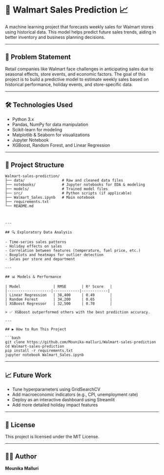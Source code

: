 # 🛒 Walmart Sales Prediction 📈

A machine learning project that forecasts weekly sales for Walmart stores using historical data. This model helps predict future sales trends, aiding in better inventory and business planning decisions.

---

## 🧠 Problem Statement

Retail companies like Walmart face challenges in anticipating sales due to seasonal effects, store events, and economic factors. The goal of this project is to build a predictive model to estimate weekly sales based on historical performance, holiday events, and store-specific data.

---

## 🛠 Technologies Used

- Python 3.x  
- Pandas, NumPy for data manipulation  
- Scikit-learn for modeling  
- Matplotlib & Seaborn for visualizations  
- Jupyter Notebook  
- XGBoost, Random Forest, and Linear Regression  

---


## 📁 Project Structure

```
Walmart-sales-prediction/
├── data/                 # Raw and cleaned data files
├── notebooks/            # Jupyter notebooks for EDA & modeling
├── models/               # Trained model files
├── src/                  # Python scripts (if applicable)
├── Walmart_Sales.ipynb   # Main notebook
├── requirements.txt
└── README.md



---

## 🔍 Exploratory Data Analysis

- Time-series sales patterns  
- Holiday effects on sales  
- Correlation between features (temperature, fuel price, etc.)  
- Boxplots and heatmaps for outlier detection  
- Sales per store and department  

---

## 📊 Models & Performance

| Model               | RMSE       | R² Score   |
|--------------------|------------|------------|
| Linear Regression   | 38,400     | 0.49       |
| Random Forest       | 34,200     | 0.65       |
| XGBoost Regressor   | 32,500     | 0.70       |

> ✅ XGBoost outperformed others with the best prediction accuracy.

---

## ▶️ How to Run This Project

```bash
git clone https://github.com/Mounika-malluri/Walmart-sales-prediction
cd Walmart-sales-prediction
pip install -r requirements.txt
jupyter notebook Walmart_Sales.ipynb
```
---

## 📈 Future Work

- Tune hyperparameters using GridSearchCV  
- Add macroeconomic indicators (e.g., CPI, unemployment rate)  
- Deploy as an interactive dashboard using Streamlit  
- Add more detailed holiday impact features

---

## 📌 License

This project is licensed under the MIT License.

---

## 🙋‍♀️ Author

**Mounika Malluri**  




